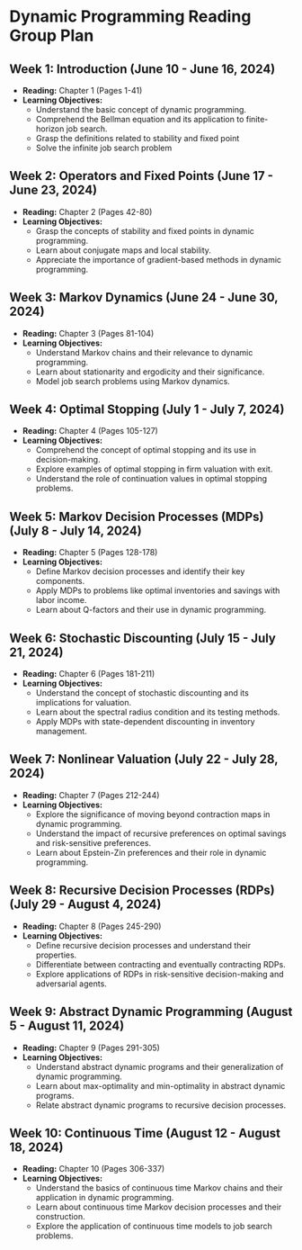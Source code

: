# Dynamic Programming Reading Group Plan

## Week 1: Introduction (June 10 - June 16, 2024)
- **Reading:** Chapter 1 (Pages 1-41)
- **Learning Objectives:**
  - Understand the basic concept of dynamic programming.
  - Comprehend the Bellman equation and its application to finite-horizon job search.
  - Grasp the definitions related to stability and fixed point
  - Solve the infinite job search problem

## Week 2: Operators and Fixed Points (June 17 - June 23, 2024)
- **Reading:** Chapter 2 (Pages 42-80)
- **Learning Objectives:**
  - Grasp the concepts of stability and fixed points in dynamic programming.
  - Learn about conjugate maps and local stability.
  - Appreciate the importance of gradient-based methods in dynamic programming.

## Week 3: Markov Dynamics (June 24 - June 30, 2024)
- **Reading:** Chapter 3 (Pages 81-104)
- **Learning Objectives:**
  - Understand Markov chains and their relevance to dynamic programming.
  - Learn about stationarity and ergodicity and their significance.
  - Model job search problems using Markov dynamics.

## Week 4: Optimal Stopping (July 1 - July 7, 2024)
- **Reading:** Chapter 4 (Pages 105-127)
- **Learning Objectives:**
  - Comprehend the concept of optimal stopping and its use in decision-making.
  - Explore examples of optimal stopping in firm valuation with exit.
  - Understand the role of continuation values in optimal stopping problems.

## Week 5: Markov Decision Processes (MDPs) (July 8 - July 14, 2024)
- **Reading:** Chapter 5 (Pages 128-178)
- **Learning Objectives:**
  - Define Markov decision processes and identify their key components.
  - Apply MDPs to problems like optimal inventories and savings with labor income.
  - Learn about Q-factors and their use in dynamic programming.

## Week 6: Stochastic Discounting (July 15 - July 21, 2024)
- **Reading:** Chapter 6 (Pages 181-211)
- **Learning Objectives:**
  - Understand the concept of stochastic discounting and its implications for valuation.
  - Learn about the spectral radius condition and its testing methods.
  - Apply MDPs with state-dependent discounting in inventory management.

## Week 7: Nonlinear Valuation (July 22 - July 28, 2024)
- **Reading:** Chapter 7 (Pages 212-244)
- **Learning Objectives:**
  - Explore the significance of moving beyond contraction maps in dynamic programming.
  - Understand the impact of recursive preferences on optimal savings and risk-sensitive preferences.
  - Learn about Epstein-Zin preferences and their role in dynamic programming.

## Week 8: Recursive Decision Processes (RDPs) (July 29 - August 4, 2024)
- **Reading:** Chapter 8 (Pages 245-290)
- **Learning Objectives:**
  - Define recursive decision processes and understand their properties.
  - Differentiate between contracting and eventually contracting RDPs.
  - Explore applications of RDPs in risk-sensitive decision-making and adversarial agents.

## Week 9: Abstract Dynamic Programming (August 5 - August 11, 2024)
- **Reading:** Chapter 9 (Pages 291-305)
- **Learning Objectives:**
  - Understand abstract dynamic programs and their generalization of dynamic programming.
  - Learn about max-optimality and min-optimality in abstract dynamic programs.
  - Relate abstract dynamic programs to recursive decision processes.

## Week 10: Continuous Time (August 12 - August 18, 2024)
- **Reading:** Chapter 10 (Pages 306-337)
- **Learning Objectives:**
  - Understand the basics of continuous time Markov chains and their application in dynamic programming.
  - Learn about continuous time Markov decision processes and their construction.
  - Explore the application of continuous time models to job search problems.
